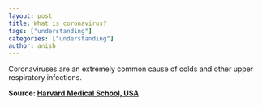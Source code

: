 ```yaml
---
layout: post
title: What is coronavirus?
tags: ["understanding"]
categories: ["understanding"]
author: anish
---
```


Coronaviruses are an extremely common cause of colds and other upper respiratory infections.

**Source: [Harvard Medical School, USA](https://www.health.harvard.edu/diseases-and-conditions/covid-19-basics)**